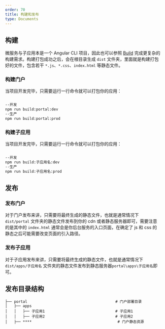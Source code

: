```yaml
---
order: 70
title: 构建和发布
type: Documents
---
```


## 构建
微服务与子应用本是一个 Angular CLI 项目，因此也可以参照 [Build](https://angular.io/cli/build) 完成更复杂的构建需求。构建打包成功之后，会在根目录生成 `dist` 文件夹，里面就是构建打包好的文件，包含若干 `*.js`、`*.css`、`index.html` 等静态文件。

### 构建门户

当项目开发完毕，只需要运行一行命令就可以打包你的应用：

```bash

--开发
npm run build:portal:dev
--生产
npm run build:portal:prod

```

### 构建子应用

当项目开发完毕，只需要运行一行命令就可以打包你的应用：

```bash

--开发
npm run build:子应用名:dev
--生产
npm run build:子应用名:prod

```



## 发布

### 发布门户

对于门户发布来讲，只需要将最终生成的静态文件，也就是通常情况下 `dist/portal` 文件夹的静态文件发布到你的 cdn 或者静态服务器即可，需要注意的是其中的 `index.html` 通常会是你后台服务的入口页面，在确定了 js 和 css 的静态之后可能需要改变页面的引入路径。


### 发布子应用

对于子应用发布来讲，只需要将最终生成的静态文件，也就是通常情况下 `dist/apps/子应用名` 文件夹的静态文件发布到静态服务器`portal\apps\子应用名`即可。


## 发布目录结构

```
├── portal                                        # 门户部署目录
│   ├── apps
│   │   ├── 子应用1                                # 子应用1
│   │   ├── 子应用2                                # 子应用2
│   ├── ****                                       # 门户静态资源
```





